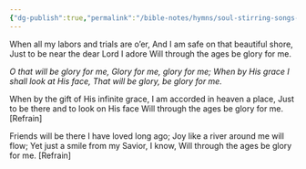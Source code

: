 ```yaml
---
{"dg-publish":true,"permalink":"/bible-notes/hymns/soul-stirring-songs-and-hymns/o-that-will-be-glory/","title":"O That Will Be Glory"}
---
```



When all my labors and trials are o’er,
And I am safe on that beautiful shore,
Just to be near the dear Lord I adore
Will through the ages be glory for me.

*O that will be glory for me,
Glory for me, glory for me;
When by His grace I shall look at His face,
That will be glory, be glory for me.*

When by the gift of His infinite grace,
I am accorded in heaven a place,
Just to be there and to look on His face
Will through the ages be glory for me. [Refrain]

Friends will be there I have loved long ago;
Joy like a river around me will flow;
Yet just a smile from my Savior, I know,
Will through the ages be glory for me. [Refrain]